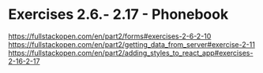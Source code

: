 # Exercises 2.6.- 2.17 - Phonebook

https://fullstackopen.com/en/part2/forms#exercises-2-6-2-10
https://fullstackopen.com/en/part2/getting_data_from_server#exercise-2-11
https://fullstackopen.com/en/part2/adding_styles_to_react_app#exercises-2-16-2-17
